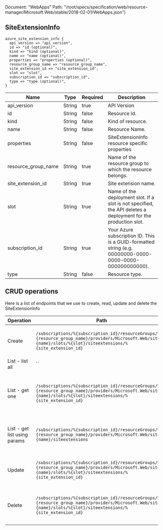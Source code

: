 Document: "WebApps"
Path: "/root/specs/specification/web/resource-manager/Microsoft.Web/stable/2018-02-01/WebApps.json")

## SiteExtensionInfo

```puppet
azure_site_extension_info {
  api_version => "api_version",
  id => "id (optional)",
  kind => "kind (optional)",
  name => "name (optional)",
  properties => "properties (optional)",
  resource_group_name => "resource_group_name",
  site_extension_id => "site_extension_id",
  slot => "slot",
  subscription_id => "subscription_id",
  type => "type (optional)",
}
```

| Name        | Type           | Required       | Description       |
| ------------- | ------------- | ------------- | ------------- |
|api_version | String | true | API Version |
|id | String | false | Resource Id. |
|kind | String | false | Kind of resource. |
|name | String | false | Resource Name. |
|properties | String | false | SiteExtensionInfo resource specific properties |
|resource_group_name | String | true | Name of the resource group to which the resource belongs. |
|site_extension_id | String | true | Site extension name. |
|slot | String | true | Name of the deployment slot. If a slot is not specified, the API deletes a deployment for the production slot. |
|subscription_id | String | true | Your Azure subscription ID. This is a GUID-formatted string (e.g. 00000000-0000-0000-0000-000000000000). |
|type | String | false | Resource type. |



## CRUD operations

Here is a list of endpoints that we use to create, read, update and delete the SiteExtensionInfo

| Operation | Path | Verb | Description | OperationID |
| ------------- | ------------- | ------------- | ------------- | ------------- |
|Create|`/subscriptions/%{subscription_id}/resourceGroups/%{resource_group_name}/providers/Microsoft.Web/sites/%{name}/slots/%{slot}/siteextensions/%{site_extension_id}`|Put|Install site extension on a web site, or a deployment slot.|WebApps_InstallSiteExtensionSlot|
|List - list all|``||||
|List - get one|`/subscriptions/%{subscription_id}/resourceGroups/%{resource_group_name}/providers/Microsoft.Web/sites/%{name}/slots/%{slot}/siteextensions/%{site_extension_id}`|Get|Get site extension information by its ID for a web site, or a deployment slot.|WebApps_GetSiteExtensionSlot|
|List - get list using params|`/subscriptions/%{subscription_id}/resourceGroups/%{resource_group_name}/providers/Microsoft.Web/sites/%{name}/siteextensions`|Get|Get list of siteextensions for a web site, or a deployment slot.|WebApps_ListSiteExtensions|
|Update|`/subscriptions/%{subscription_id}/resourceGroups/%{resource_group_name}/providers/Microsoft.Web/sites/%{name}/slots/%{slot}/siteextensions/%{site_extension_id}`|Put|Install site extension on a web site, or a deployment slot.|WebApps_InstallSiteExtensionSlot|
|Delete|`/subscriptions/%{subscription_id}/resourceGroups/%{resource_group_name}/providers/Microsoft.Web/sites/%{name}/slots/%{slot}/siteextensions/%{site_extension_id}`|Delete|Remove a site extension from a web site, or a deployment slot.|WebApps_DeleteSiteExtensionSlot|